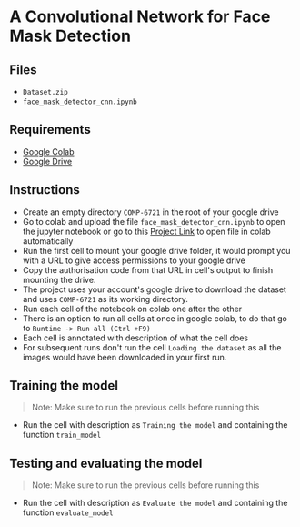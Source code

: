 # A Convolutional Network for Face Mask Detection

## Files

- `Dataset.zip`
- `face_mask_detector_cnn.ipynb`

## Requirements

- [Google Colab](https://colab.research.google.com/)
- [Google Drive](https://drive.google.com/)

## Instructions

- Create an empty directory `COMP-6721` in the root of your google drive
- Go to colab and upload the file `face_mask_detector_cnn.ipynb` to open the jupyter notebook or go to this [Project Link](https://colab.research.google.com/drive/1pwp6V_l2gt0dQCdvLKBCiCVieCOzazkV?usp=sharing) to open file in colab automatically
- Run the first cell to mount your google drive folder, it would prompt you with a URL to give access permissions to your google drive
- Copy the authorisation code from that URL in cell's output to finish mounting the drive.
- The project uses your account's google drive to download the dataset and uses `COMP-6721` as its working directory.
- Run each cell of the notebook on colab one after the other
- There is an option to run all cells at once in google colab, to do that go to `Runtime -> Run all (Ctrl +F9)`
- Each cell is annotated with description of what the cell does
- For subsequent runs don't run the cell `Loading the dataset` as all the images would have been downloaded in your first run.

## Training the model

> Note: Make sure to run the previous cells before running this

- Run the cell with description as `Training the model` and containing the function `train_model`

## Testing and evaluating the model

> Note: Make sure to run the previous cells before running this

- Run the cell with description as `Evaluate the model` and containing the function `evaluate_model`
